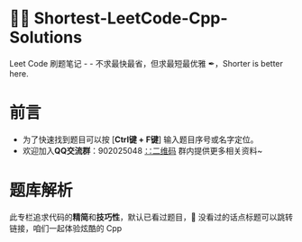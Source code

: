 # 🐱‍👤 Shortest-LeetCode-Cpp-Solutions
Leet Code 刷题笔记 - - 不求最快最省，但求最短最优雅 ✒，Shorter is better here.
# 前言
- 为了快速找到题目可以按 [**Ctrl键 + F键**] 输入题目序号或名字定位。
- 欢迎加入**QQ交流群**：902025048 [∷二维码](QR.png) 群内提供更多相关资料~
# 题库解析
此专栏追求代码的**精简**和**技巧性**，默认已看过题目，🤠 没看过的话点标题可以跳转链接，咱们一起体验炫酷的 Cpp
